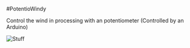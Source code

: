 #PotentioWindy

Control the wind in processing with an potentiometer (Controlled by an Arduino)

![Stuff](http://i.imgur.com/bJhHvld.gif)
